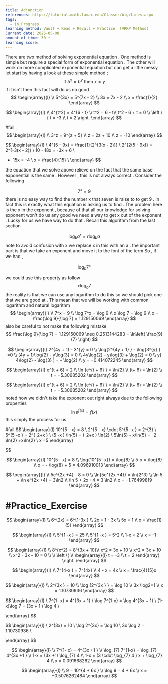 ```yaml
---
title: Adjunction
references: https://tutorial.math.lamar.edu/Classes/Alg/Lines.aspx
tags:
  - In_Progress
learning method: Vault + Read + Recall + Practice  (VRRP Method)
Current date: 2025-05-08
amount of time: 30 +
learning score:
---
```



There are two method of solving  exponential equation . One method is simple but require a special form of exponential  equation . The other will work on  more complicated  exponential equation but can get a little messy 
let start by having a look at these simple method  ; 
$$
\text{if } b^x   = b^y  \text{ then } x =  y  
$$
if it isn't then this fact will do us no good 
$$
\begin{array}{l} \\
5^{3x}  =  5^{7x  - 2}    \\
3x  =  7x   - 2   \\
x = \frac{1}{2}
\end{array}
$$

$$
\begin{array}{l}  \\
4^{t^2} = 4^{6 - t}  \\
t^2  = 6 - t\\
t^2   -  6 +  t  =  0    \\
\left \{ 
t =   -3    \\
t =  2   
 \right.
\end{array}
$$

#fail 
$$
\begin{array}{l} \\
3^z   =  9^{z  +  5}    \\
z  =  2z  + 10  \\
 z   = -10   
\end{array}
$$

$$
\begin{array}{l}  \\
4^{5 - 9x}   =  \frac{1}{2^{3(x - 2)}}     \\
2^{2(5 - 9x)}  =  2^{-3(x - 2)}     \\
10  - 18x   =  -3x   +  6      \\
- 15x  =   -4  \\
 x =   \frac{4}{15}   \\
\end{array}
$$

the equation  that we solve  above relieve on the fact that the same base exponential  is the same . However , this is not always correct  . Consider the following 

$$
7^x  =  9 
$$there  is no easy way to find the number x that seven is raise to to get 9 . In fact this is exactly what this equation is asking us to find . The problem here is the x in the exponent , because of that all our knowledge for solving exponent won't do us any good  we need a way to get x out of the exponent . Lucky for us we have way to do that .  Recall this algorithm  from the last section  

$$
\log_{b}{a^r}   =  r \log_{b}a 
$$
note to avoid  confusion with x  we replace x in this with an a . the important part is that we take an exponent  and move it to the font of the term 
So , if we had , 

$$
\log_{b}7^x 
$$

we could use this property as follow 
$$
x\log_{b}7 
$$
the reality  is that we can use any logarithm to do this so we should pick one that we are good at . This mean that we will be working with common logarithm and natural  logarithm 
$$
\begin{array}{l}  \\
7^x  =  9   \\
\log 7^x  =  \log 9 \\
x   \log 7  = \log 9  \\
x =  \frac{\log 9}{\log 7}  = 1.129150069
\end{array}
$$
also be careful  to not make the following mistake   
$$
\frac{\log 9}{\log 7}  = 1.129150069  \neq  0.2513144283    =  \ln\left( \frac{9}{7} \right)
$$

$$
\begin{array}{l}
2^{4y  + 1}   - 3^{y} =  0   \\
\log{2^{4y  + 1}  }   - \log{3^{y} }    =0   \\
(4y + 1)\log{2}  - y\log{3}  =   0  \\
 4y\log{2} - y\log{3}   + \log{2}     = 0  \\
y( 4\log{2} -  \log{3}   ) = - \log{2}  \\
y  =  −0.414072245
\end{array}
$$

$$
\begin{array}{l}
e^{t +  6}  = 2  \\
\ln {e^{t +  6} }  = \ln{2} \\
(t+ 6)   =  \ln{2}  \\
   t = −5.30685202 
\end{array}
$$


$$
\begin{array}{l}
e^{t +  6}  = 2  \\
\ln {e^{t +  6} }  = \ln{2} \\
(t+ 6)   =  \ln{2}  \\
   t = −5.30685202 
\end{array}
$$
noted how we didn't take the exponent out right always due to the following properties 
$$
\ln e^{f(x)}    =  f(x)
$$
this simply the process for us  


#fail 
$$
\begin{array}{l}
10^{5 - x}  = 8     \\
2^{5 - x}  \cdot  5^{5 -x } = 2^{3}   \\
5^{5 -x }   =  2^{-2+x }  \\
(5 -x ) \ln{5}   = (-2+x ) \ln{2}   \\
 5\ln{5}  - x\ln{5}  =  -2 \ln{2} +x\ln{2}   \\
 x  =5 
\end{array}

 
$$

$$
\begin{array}{l}
10^{5 - x}  = 8  \\
\log{10^{5- x}}   =   \log{8}  \\
5-x  =  \log{8}  \\
x  =  - \log{8}   +  5 = 4.096910013
\end{array}
$$

$$
\begin{array}{l}  \\
  5e^{2x  +4}   - 8 =   0   \\
\ln{5e^{2x  +4}}     =  \ln{2^3}     \\
\ln 5 +   \ln e^{2x  +4}  =  3\ln2   \\
\ln 5 +  2x  +4   = 3 \ln2    \\
x  = −1.76499819 
\end{array}
$$


# #Practice_Exercise  

$$
\begin{array}{l}  \\
6^{2x}  =   6^{1-3x  }   \\
2x  =   1 - 3x   \\
5x   = 1    \\
x  = \frac{1}{5} 
\end{array}
$$


$$
\begin{array}{l}  \\
5^{1 -x   }   =  25   \\
5^{1 -x }  =  5^2     \\
1-x  =  2   \\
x  =  -1  
\end{array}
$$


$$
\begin{array}{l}  \\
8^{x^2}  =   8^{3x + 10}\\
x^2 =   3x + 10   \\
x^2  =  3x + 10    \\
x^2   - 3x  - 10  =   0   \\ \\
\left \{  \\
 \begin{array}{l}
t =   -3    \\
t =  2   
\end{array}
 \right.
\end{array}
$$




$$
\begin{array}{l}  \\
7^{4-x }  =  7^{4x}  \\
4 - x   =   4x    \\
x  =  \frac{4}{5}x   
\end{array}
$$





$$
\begin{array}{l}  \\
2^{3x }   = 10   \\
\log {2^{3x } }  =   \log  10   \\
3x    \log2=1  \\
 x   = 1.10730936 
\end{array}
$$





$$
\begin{array}{l}  \\
7^{1- x}  =  4^{3x  + 1}  \\
\log 7^{1-x}  = \log 4^{3x  + 1}   \\
(1-x)\log 7 =   (3x + 1 ) \log 4  \\

\end{array}
$$





$$
\begin{array}{l}  \\
2^{3x}  =  10    \\
\log 2^{3x}    =  \log 10   \\
3x  \log 2   =   1.10730936 \\

\end{array}
$$ 




$$
\begin{array}{l}  \\
7^{1- x}   =  4^{3x +1 }    \\
\log_{7} 7^{1-x}  =  \log_{7} 4^{3x +1 }    \\
 1-x   = (3x +1)  \log_{7} 4  \\
 1-x   = (3 \cdot \log_{7} 4   ) x +    \log_{7} 4   \\
x   = 0.091668262 
\end{array}
$$ 




$$
\begin{array}{l}  \\
 9   =  10^{4 +  6x }   \\
\log 9  =  4 +  6x   \\
x   = −0.5076262484 
\end{array}
$$ 